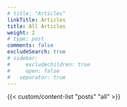 ```yaml
---
# title: "Articles"
linkTitle: Articles
title: All Articles
weight: 2
# type: post
comments: false
excludeSearch: true
# sidebar:
#     excludechildren: true
#     open: false
#   separator: true
---
```


{{< custom/content-list "posts" "all" >}}
